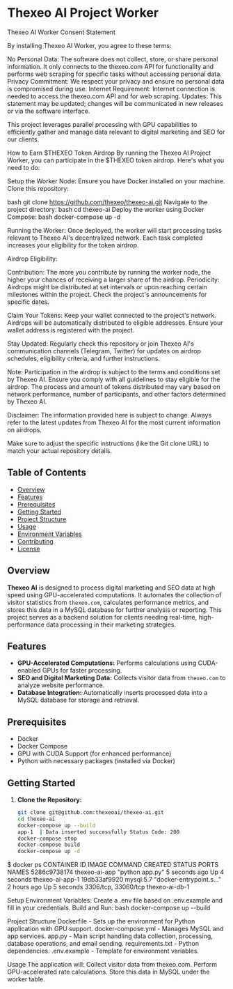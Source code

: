 # Thexeo AI Project Worker

Thexeo AI Worker Consent Statement

By installing Thexeo AI Worker, you agree to these terms:

No Personal Data: The software does not collect, store, or share personal information. It only connects to the thexeo.com API for functionality and performs web scraping for specific tasks without accessing personal data.
Privacy Commitment: We respect your privacy and ensure no personal data is compromised during use.
Internet Requirement: Internet connection is needed to access the thexeo.com API and for web scraping.
Updates: This statement may be updated; changes will be communicated in new releases or via the software interface.

This project leverages parallel processing with GPU capabilities to efficiently gather and manage data relevant to digital marketing and SEO for our clients.

How to Earn $THEXEO Token Airdrop
By running the Thexeo AI Project Worker, you can participate in the $THEXEO token airdrop. Here's what you need to do:


Setup the Worker Node:
Ensure you have Docker installed on your machine.
Clone this repository:

bash
git clone https://github.com/thexeo/thexeo-ai.git
Navigate to the project directory:
bash
cd thexeo-ai
Deploy the worker using Docker Compose:
bash
docker-compose up -d

Running the Worker:
Once deployed, the worker will start processing tasks relevant to Thexeo AI's decentralized network. Each task completed increases your eligibility for the token airdrop.

Airdrop Eligibility:

Contribution: The more you contribute by running the worker node, the higher your chances of receiving a larger share of the airdrop.
Periodicity: Airdrops might be distributed at set intervals or upon reaching certain milestones within the project. Check the project's announcements for specific dates.

Claim Your Tokens:
Keep your wallet connected to the project's network. Airdrops will be automatically distributed to eligible addresses. Ensure your wallet address is registered with the project.

Stay Updated:
Regularly check this repository or join Thexeo AI's communication channels (Telegram, Twitter) for updates on airdrop schedules, eligibility criteria, and further instructions.

Note: 
Participation in the airdrop is subject to the terms and conditions set by Thexeo AI. Ensure you comply with all guidelines to stay eligible for the airdrop.
The process and amount of tokens distributed may vary based on network performance, number of participants, and other factors determined by Thexeo AI.

Disclaimer: 
The information provided here is subject to change. Always refer to the latest updates from Thexeo AI for the most current information on airdrops.

Make sure to adjust the specific instructions (like the Git clone URL) to match your actual repository details.

## Table of Contents
- [Overview](#overview)
- [Features](#features)
- [Prerequisites](#prerequisites)
- [Getting Started](#getting-started)
- [Project Structure](#project-structure)
- [Usage](#usage)
- [Environment Variables](#environment-variables)
- [Contributing](#contributing)
- [License](#license)

## Overview

**Thexeo AI** is designed to process digital marketing and SEO data at high speed using GPU-accelerated computations. It automates the collection of visitor statistics from `thexeo.com`, calculates performance metrics, and stores this data in a MySQL database for further analysis or reporting. This project serves as a backend solution for clients needing real-time, high-performance data processing in their marketing strategies.

## Features

- **GPU-Accelerated Computations:** Performs calculations using CUDA-enabled GPUs for faster processing.
- **SEO and Digital Marketing Data:** Collects visitor data from `thexeo.com` to analyze website performance.
- **Database Integration:** Automatically inserts processed data into a MySQL database for storage and retrieval.

## Prerequisites

- Docker
- Docker Compose
- GPU with CUDA Support (for enhanced performance)
- Python with necessary packages (installed via Docker)

## Getting Started

1. **Clone the Repository:**
   ```bash
   git clone git@github.com:thexeoai/thexeo-ai.git
   cd thexeo-ai
   docker-compose up --build
   app-1  | Data inserted successfully Status Code: 200
   docker-compose stop
   docker-compose build
   docker-compose up -d

$ docker ps
CONTAINER ID   IMAGE           COMMAND                  CREATED         STATUS         PORTS                 NAMES
5286c9738174   thexeo-ai-app   "python app.py"          5 seconds ago   Up 4 seconds                         thexeo-ai-app-1
19db33af9920   mysql:5.7       "docker-entrypoint.s…"   2 hours ago     Up 5 seconds   3306/tcp, 33060/tcp   thexeo-ai-db-1

Setup Environment Variables:
Create a .env file based on .env.example and fill in your credentials.
Build and Run:
bash
docker-compose up --build

Project Structure
Dockerfile - Sets up the environment for Python application with GPU support.
docker-compose.yml - Manages MySQL and app services.
app.py - Main script handling data collection, processing, database operations, and email sending.
requirements.txt - Python dependencies.
.env.example - Template for environment variables.

Usage
The application will:
Collect visitor data from thexeo.com.
Perform GPU-accelerated rate calculations.
Store this data in MySQL under the worker table.


